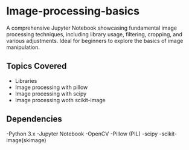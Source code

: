 # Image-processing-basics
A comprehensive Jupyter Notebook showcasing fundamental image processing techniques, including library usage, filtering, cropping, and various adjustments. Ideal for beginners to explore the basics of image manipulation.

## Topics Covered

- Libraries
- Image processing with pillow
- Image processing with scipy
- Image processing woth scikit-image

## Dependencies

-Python 3.x
-Jupyter Notebook
-OpenCV
-Pillow (PIL)
-scipy
-scikit-image(skimage) 
